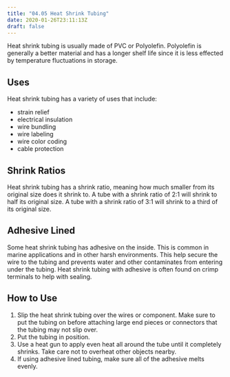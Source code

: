 ```yaml
---
title: "04.05 Heat Shrink Tubing"
date: 2020-01-26T23:11:13Z
draft: false
---
```


Heat shrink tubing is usually made of PVC or Polyolefin. Polyolefin is generally a better material and has a longer shelf life since it is less effected by temperature fluctuations in storage.

## Uses

Heat shrink tubing has a variety of uses that include:

- strain relief
- electrical insulation
- wire bundling
- wire labeling
- wire color coding
- cable protection

## Shrink Ratios

Heat shrink tubing has a shrink ratio, meaning how much smaller from its original size does it shrink to. A tube with a shrink ratio of 2:1 will shrink to half its original size. A tube with a shrink ratio of 3:1 will shrink to a third of its original size.

## Adhesive Lined

Some heat shrink tubing has adhesive on the inside. This is common in marine applications and in other harsh environments. This help secure the wire to the tubing and prevents water and other contaminates from entering under the tubing. Heat shrink tubing with adhesive is often found on crimp terminals to help with sealing.

## How to Use

1. Slip the heat shrink tubing over the wires or component. Make sure to put the tubing on before attaching large end pieces or connectors that the tubing may not slip over.
2. Put the tubing in position.
3. Use a heat gun to apply even heat all around the tube until it completely shrinks. Take care not to overheat other objects nearby.
4. If using adhesive lined tubing, make sure all of the adhesive melts evenly.
